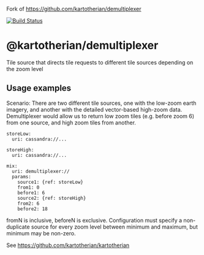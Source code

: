 Fork of https://github.com/kartotherian/demultiplexer

[![Build Status](https://travis-ci.org/kartotherian/demultiplexer.svg?branch=master)](https://travis-ci.org/kartotherian/demultiplexer)

# @kartotherian/demultiplexer
Tile source that directs tile requests to different tile sources depending on the zoom level

## Usage examples

Scenario: There are two different tile sources, one with the low-zoom earth imagery, and another with the detailed vector-based high-zoom data. Demultiplexer would allow us to return low zoom tiles (e.g. before zoom 6) from one source, and high zoom tiles from another.

```
storeLow:
  uri: cassandra://...

storeHigh:
  uri: cassandra://...

mix:
  uri: demultiplexer://
  params:
    source1: {ref: storeLow}
    from1: 0
    before1: 6
    source2: {ref: storeHigh}
    from2: 6
    before2: 18
```

fromN is inclusive, beforeN is exclusive. Configuration must specify a non-duplicate source for every zoom level between minimum and maximum, but minimum may be non-zero.

See https://github.com/kartotherian/kartotherian
